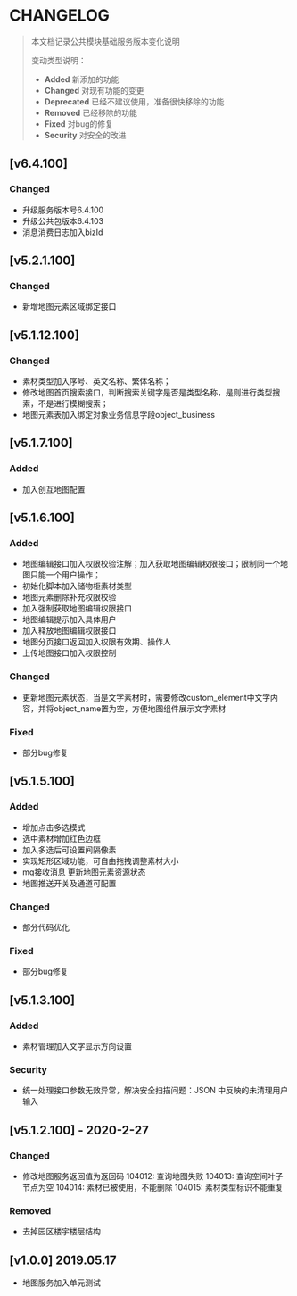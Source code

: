 # CHANGELOG
> 本文档记录公共模块基础服务版本变化说明
>
> 变动类型说明：
>
> - **Added** 新添加的功能
> - **Changed** 对现有功能的变更
> - **Deprecated** 已经不建议使用，准备很快移除的功能
> - **Removed** 已经移除的功能
> - **Fixed** 对bug的修复
> - **Security** 对安全的改进

## [v6.4.100]
### Changed
  - 升级服务版本号6.4.100
  - 升级公共包版本6.4.103
  - 消息消费日志加入bizId
## [v5.2.1.100]
### Changed
  - 新增地图元素区域绑定接口
  
## [v5.1.12.100]
### Changed
  - 素材类型加入序号、英文名称、繁体名称；
  - 修改地图首页搜索接口，判断搜索关键字是否是类型名称，是则进行类型搜索，不是进行模糊搜索；
  - 地图元素表加入绑定对象业务信息字段object_business

## [v5.1.7.100]
### Added
  - 加入创互地图配置

## [v5.1.6.100]
### Added
  - 地图编辑接口加入权限校验注解；加入获取地图编辑权限接口；限制同一个地图只能一个用户操作；
  - 初始化脚本加入储物柜素材类型
  - 地图元素删除补充权限校验
  - 加入强制获取地图编辑权限接口
  - 地图编辑提示加入具体用户
  - 加入释放地图编辑权限接口
  - 地图分页接口返回加入权限有效期、操作人
  - 上传地图接口加入权限控制
### Changed
  - 更新地图元素状态，当是文字素材时，需要修改custom_element中文字内容，并将object_name置为空，方便地图组件展示文字素材
### Fixed
  - 部分bug修复
  
## [v5.1.5.100]
### Added
  - 增加点击多选模式
  - 选中素材增加红色边框
  - 加入多选后可设置间隔像素
  - 实现矩形区域功能，可自由拖拽调整素材大小
  - mq接收消息 更新地图元素资源状态
  - 地图推送开关及通道可配置
### Changed
  - 部分代码优化
### Fixed
  - 部分bug修复
  
## [v5.1.3.100]
### Added
  - 素材管理加入文字显示方向设置 
### Security
  - 统一处理接口参数无效异常，解决安全扫描问题：JSON 中反映的未清理用户输入

## [v5.1.2.100] - 2020-2-27
### Changed
  - 修改地图服务返回值为返回码
      104012: 查询地图失败
      104013: 查询空间叶子节点为空
      104014: 素材已被使用，不能删除
      104015: 素材类型标识不能重复
  
### Removed
  - 去掉园区楼宇楼层结构
  
## [v1.0.0] 2019.05.17
- 地图服务加入单元测试
